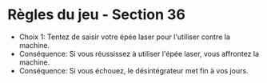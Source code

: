 # Règles du jeu - Section 36

- Choix 1: Tentez de saisir votre épée laser pour l'utiliser contre la machine.
- Conséquence: Si vous réussissez à utiliser l'épée laser, vous affrontez la machine.
- Conséquence: Si vous échouez, le désintégrateur met fin à vos jours.